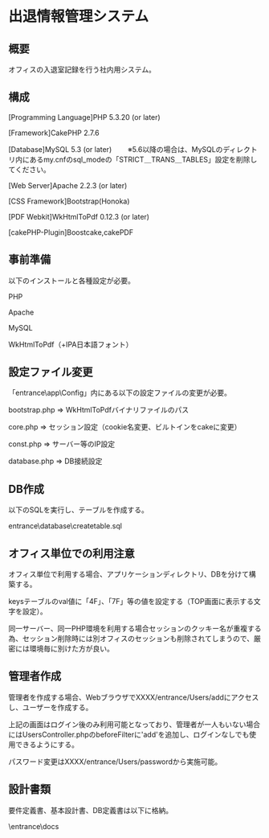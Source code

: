 # 出退情報管理システム

## 概要
オフィスの入退室記録を行う社内用システム。


## 構成

[Programming Language]PHP 5.3.20 (or later)

[Framework]CakePHP 2.7.6

[Database]MySQL 5.3 (or later)
　　※5.6以降の場合は、MySQLのディレクトリ内にあるmy.cnfのsql_modeの「STRICT＿TRANS＿TABLES」設定を削除してください。

[Web Server]Apache 2.2.3 (or later)

[CSS Framework]Bootstrap(Honoka)

[PDF Webkit]WkHtmlToPdf 0.12.3 (or later)

[cakePHP-Plugin]Boostcake,cakePDF


## 事前準備

以下のインストールと各種設定が必要。

PHP

Apache

MySQL

WkHtmlToPdf（+IPA日本語フォント）


## 設定ファイル変更

「entrance\app\Config」内にある以下の設定ファイルの変更が必要。

bootstrap.php ⇒ WkHtmlToPdfバイナリファイルのパス

core.php ⇒ セッション設定（cookie名変更、ビルトインをcakeに変更）

const.php ⇒ サーバー等のIP設定

database.php ⇒ DB接続設定


## DB作成

以下のSQLを実行し、テーブルを作成する。

entrance\database\createtable.sql


## オフィス単位での利用注意

オフィス単位で利用する場合、アプリケーションディレクトリ、DBを分けて構築する。

keysテーブルのval値に「4F」、「7F」等の値を設定する（TOP画面に表示する文字を設定）。

同一サーバー、同一PHP環境を利用する場合セッションのクッキー名が重複する為、セッション削除時には別オフィスのセッションも削除されてしまうので、厳密には環境毎に別けた方が良い。


## 管理者作成

管理者を作成する場合、WebブラウザでXXXX/entrance/Users/addにアクセスし、ユーザーを作成する。

上記の画面はログイン後のみ利用可能となっており、管理者が一人もいない場合にはUsersController.phpのbeforeFilterに'add'を追加し、ログインなしでも使用できるようにする。

パスワード変更はXXXX/entrance/Users/passwordから実施可能。


## 設計書類

要件定義書、基本設計書、DB定義書は以下に格納。

\entrance\docs
